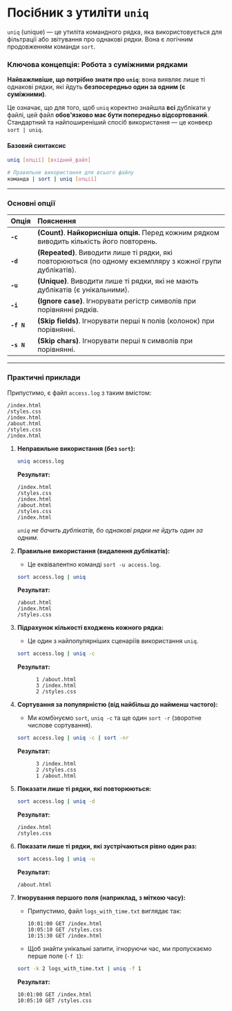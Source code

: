# Посібник з утиліти `uniq`

`uniq` (unique) — це утиліта командного рядка, яка використовується для фільтрації або звітування про однакові рядки. Вона є логічним продовженням команди `sort`.

### **Ключова концепція: Робота з суміжними рядками**

**Найважливіше, що потрібно знати про `uniq`**: вона виявляє лише ті однакові рядки, які йдуть **безпосередньо один за одним (є суміжними)**.

Це означає, що для того, щоб `uniq` коректно знайшла **всі** дублікати у файлі, цей файл **обов'язково має бути попередньо відсортований**. Стандартний та найпоширеніший спосіб використання — це конвеєр `sort | uniq`.

#### **Базовий синтаксис**

```bash
uniq [опції] [вхідний_файл]

# Правильне використання для всього файлу
команда | sort | uniq [опції]
```

---

### **Основні опції**

| Опція | Пояснення |
| :--- | :--- |
| **`-c`** | **(Count)**. **Найкорисніша опція.** Перед кожним рядком виводить кількість його повторень. |
| **`-d`** | **(Repeated)**. Виводити лише ті рядки, які повторюються (по одному екземпляру з кожної групи дублікатів). |
| **`-u`** | **(Unique)**. Виводити лише ті рядки, які не мають дублікатів (є унікальними). |
| **`-i`** | **(Ignore case)**. Ігнорувати регістр символів при порівнянні рядків. |
| **`-f N`** | **(Skip fields)**. Ігнорувати перші `N` полів (колонок) при порівнянні. |
| **`-s N`** | **(Skip chars)**. Ігнорувати перші `N` символів при порівнянні. |

---

### **Практичні приклади**

Припустимо, є файл `access.log` з таким вмістом:
```
/index.html
/styles.css
/index.html
/about.html
/styles.css
/index.html
```

1.  **Неправильне використання (без `sort`):**
    ```bash
    uniq access.log
    ```
    **Результат:**
    ```
    /index.html
    /styles.css
    /index.html
    /about.html
    /styles.css
    /index.html
    ```
    *`uniq` не бачить дублікатів, бо однакові рядки не йдуть один за одним.* 

2.  **Правильне використання (видалення дублікатів):**
    *   Це еквівалентно команді `sort -u access.log`.
    ```bash
    sort access.log | uniq
    ```
    **Результат:**
    ```
    /about.html
    /index.html
    /styles.css
    ```

3.  **Підрахунок кількості входжень кожного рядка:**
    *   Це один з найпопулярніших сценаріїв використання `uniq`.
    ```bash
    sort access.log | uniq -c
    ```
    **Результат:**
    ```
          1 /about.html
          3 /index.html
          2 /styles.css
    ```

4.  **Сортування за популярністю (від найбільш до найменш частого):**
    *   Ми комбінуємо `sort`, `uniq -c` та ще один `sort -r` (зворотне числове сортування).
    ```bash
    sort access.log | uniq -c | sort -nr
    ```
    **Результат:**
    ```
          3 /index.html
          2 /styles.css
          1 /about.html
    ```

5.  **Показати лише ті рядки, які повторюються:**
    ```bash
    sort access.log | uniq -d
    ```
    **Результат:**
    ```
    /index.html
    /styles.css
    ```

6.  **Показати лише ті рядки, які зустрічаються рівно один раз:**
    ```bash
    sort access.log | uniq -u
    ```
    **Результат:**
    ```
    /about.html
    ```

7.  **Ігнорування першого поля (наприклад, з міткою часу):**
    *   Припустимо, файл `logs_with_time.txt` виглядає так:
        ```
        10:01:00 GET /index.html
        10:05:10 GET /styles.css
        10:15:30 GET /index.html
        ```
    *   Щоб знайти унікальні запити, ігноруючи час, ми пропускаємо перше поле (`-f 1`):
    ```bash
    sort -k 2 logs_with_time.txt | uniq -f 1
    ```
    **Результат:**
    ```
    10:01:00 GET /index.html
    10:05:10 GET /styles.css
    ```
